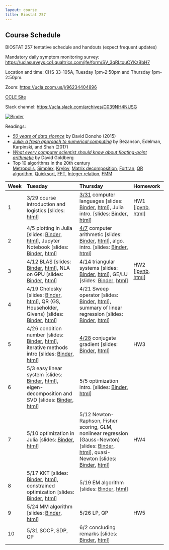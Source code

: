 ```yaml
---
layout: course
title: Biostat 257
---
```


## Course Schedule

BIOSTAT 257 tentative schedule and handouts (expect frequent updates)

Mandatory daily symptom monitoring survey: <https://uclasurveys.co1.qualtrics.com/jfe/form/SV_3qRLtouCYKzBbH7>

Location and time: CHS 33-105A, Tuesday 1pm-2:50pm and Thursday 1pm-2:50pm.

Zoom: <https://ucla.zoom.us/j/96234404896>

[CCLE Site](https://ccle.ucla.edu/course/view/22S-BIOSTAT257-1)

Slack channel: <https://ucla.slack.com/archives/C039NH4NUSG>

[![Binder](https://mybinder.org/badge_logo.svg)](https://mybinder.org/v2/gh/ucla-biostat-257/2022spring/master)

Readings:  

* [_50 years of data sicence_](../readings/Donoho15FiftyYearsDataScience.pdf) by David Donoho (2015)  
* [_Julia: a fresh approach to numerical computing_](../readings/BezansonEdelmanKarpinskiShah17Julia.pdf) by Bezanson, Edelman, Karpinski, and Shah (2017)  
* [_What every computer scientist should know about floating-point arithmetic_](../readings/Goldberg91FloatingPoint.pdf) by David Goldberg  
* Top 10 algorithms in the 20th century  
[Metropolis](../readings/metropolis.pdf), [Simplex](../readings/simplex.pdf), [Krylov](../readings/krylov.pdf), [Matrix decomposition](../readings/decomp.pdf), [Fortran](../readings/fortran.pdf), [QR algorithm](../readings/qr.pdf), [Quicksort](../readings/qsort.pdf), [FFT](../readings/fft.pdf), [Integer relation](../readings/integer.pdf), [FMM](../readings/fmm.pdf)  

| Week | Tuesday | Thursday | Homework |
|:-----------|:-----------|:------------|:------------|
| 1 | 3/29 course introduction and logistics \[slides: [html](../slides/01-intro/intro.html)\] | [3/31](http://ucla-biostat-257.github.io/2022spring/biostat257spring2022/2022/03/31/week1-day2.html) computer languages \[slides: [Binder](https://mybinder.org/v2/gh/ucla-biostat-257/2022spring/master?filepath=slides%2F02-langs%2Flangs.ipynb), [html](../slides/02-langs/langs.html)\], Julia intro. \[slides: [Binder](https://mybinder.org/v2/gh/ucla-biostat-257/2022spring/master?filepath=slides%2F03-juliaintro%2Fjuliaintro.ipynb), [html](../slides/03-juliaintro/juliaintro.html)\] | HW1 \[[ipynb](https://raw.githubusercontent.com/ucla-biostat-257/2022spring/master/hw/hw1/hw01.ipynb), [html](../hw/hw1/hw01.html)\] |
| 2 | 4/5 plotting in Julia \[slides: [Binder](https://mybinder.org/v2/gh/ucla-biostat-257/2022spring/master?filepath=slides%2F04-juliaplot%2Fjuliaplots.ipynb), [html](../slides/04-juliaplot/juliaplots.html)\], Jupyter Notebook \[slides: [Binder](https://mybinder.org/v2/gh/ucla-biostat-257/2022spring/master?filepath=slides%2F05-jupyter%2Fjupyter.ipynb), [html](../slides/05-jupyter/jupyter.html)\] | [4/7](http://ucla-biostat-257.github.io/2022spring/biostat257spring2022/2022/04/07/week2-day2.html) computer arithmetic \[slides: [Binder](https://mybinder.org/v2/gh/ucla-biostat-257/2022spring/master?filepath=slides%2F06-arith%2Farith.ipynb), [html](../slides/06-arith/arith.html)\], algo. intro. \[slides: [Binder](https://mybinder.org/v2/gh/ucla-biostat-257/2022spring/master?filepath=slides%2F07-algo%2Falgo.ipynb), [html](../slides/07-algo/algo.html)\] | |
| 3 | 4/12 BLAS \[slides: [Binder](https://mybinder.org/v2/gh/ucla-biostat-257/2022spring/master?filepath=slides%2F08-numalgintro%2Fnumalgintro.ipynb), [html](../slides/08-numalgintro/numalgintro.html)\], NLA on GPU \[slides: [Binder](https://mybinder.org/v2/gh/ucla-biostat-257/2022spring/master?filepath=slides%2F09-juliagpu%2Fjuliagpu.ipynb), [html](../slides/09-juliagpu/juliagpu.html)\] | [4/14](http://ucla-biostat-257.github.io/2022spring/biostat257spring2022/2022/04/14/week3-day2.html) triangular systems \[slides: [Binder](https://mybinder.org/v2/gh/ucla-biostat-257/2022spring/master?filepath=slides%2F10-trisys%2Ftrisys.ipynb), [html](../slides/10-trisys/trisys.html)\], GE/LU \[slides: [Binder](https://mybinder.org/v2/gh/ucla-biostat-257/2022spring/master?filepath=slides%2F11-gelu%2Fgelu.ipynb), [html](../slides/11-gelu/gelu.html)\] | HW2 \[[ipynb](https://raw.githubusercontent.com/ucla-biostat-257/2022spring/master/hw/hw2/hw02.ipynb), [html](../hw/hw2/hw02.html)\] |
| 4 | 4/19 Cholesky \[slides: [Binder](https://mybinder.org/v2/gh/ucla-biostat-257/2022spring/master?filepath=slides%2F12-chol%2Fchol.ipynb), [html](../slides/12-chol/chol.html)\], QR (GS, Householder, Givens) \[slides: [Binder](https://mybinder.org/v2/gh/ucla-biostat-257/2022spring/master?filepath=slides%2F13-qr%2Fqr.ipynb), [html](../slides/13-qr/qr.html)\] | 4/21 Sweep operator \[slides: [Binder](https://mybinder.org/v2/gh/ucla-biostat-257/2022spring/master?filepath=slides%2F14-sweep%2Fsweep.ipynb), [html](../slides/14-sweep/sweep.html)\], summary of linear regression \[slides: [Binder](https://mybinder.org/v2/gh/ucla-biostat-257/2022spring/master?filepath=slides%2F15-linreg%2Flinreg.ipynb), [html](../slides/15-linreg/linreg.html)\] | |
| 5 | 4/26 condition number \[slides: [Binder](https://mybinder.org/v2/gh/ucla-biostat-257/2022spring/master?filepath=slides%2F16-cond%2Fcond.ipynb), [html](../slides/16-cond/cond.html)\], iterative methods intro \[slides: [Binder](https://mybinder.org/v2/gh/ucla-biostat-257/2022spring/master?filepath=slides%2F17-iterative%iterative.ipynb), [html](../slides/17-iterative/iterative.html)\] | [4/28](http://ucla-biostat-257.github.io/2022spring/biostat257spring2022/2022/04/28/week5-day2.html) conjugate gradient  \[slides: [Binder](https://mybinder.org/v2/gh/ucla-biostat-257/2022spring/master?filepath=slides%2F18-cg%cg.ipynb), [html](../slides/18-cg/cg.html)\] | HW3 |
| 6 | 5/3 easy linear system \[slides: [Binder](https://mybinder.org/v2/gh/ucla-biostat-257/2022spring/master?filepath=slides%2F19-easylineq%easylineq.ipynb), [html](../slides/19-easylineq/easylineq.html)\], eigen-decomposition and SVD \[slides: [Binder](https://mybinder.org/v2/gh/ucla-biostat-257/2022spring/master?filepath=slides%2F20-eigsvd%eigsvd.ipynb), [html](../slides/20-eigsvd/eigsvd.html)\] | 5/5 optimization intro. \[slides: [Binder](https://mybinder.org/v2/gh/ucla-biostat-257/2022spring/master?filepath=slides%2F21-optmintro%optmintro.ipynb), [html](../slides/21-optmintro/optmintro.html)\] | | 
| 7 | 5/10 optimization in Julia \[slides: [Binder](https://mybinder.org/v2/gh/ucla-biostat-257/2022spring/master?filepath=slides%2F22-juliaopt%juliaopt.ipynb), [html](../slides/22-juliaopt/juliaopt.html)\] | 5/12 Newton-Raphson, Fisher scoring, GLM, nonlinear regression (Gauss-Newton) \[slides: [Binder](https://mybinder.org/v2/gh/ucla-biostat-257/2022spring/master?filepath=slides%2F23-newton%newton.ipynb), [html](../slides/23-newton/newton.html)\], quasi-Newton \[slides: [Binder](https://mybinder.org/v2/gh/ucla-biostat-257/2022spring/master?filepath=slides%2F24-quasinewton%quasinewton.ipynb), [html](../slides/24-quasinewton/quasinewton.html)\] | HW4 |  
| 8 | 5/17 KKT \[slides: [Binder](https://mybinder.org/v2/gh/ucla-biostat-257/2022spring/master?filepath=slides%2F27-kkt%kkt.ipynb), [html](../slides/27-kkt/kkt.html)\], constrained optimization \[slides: [Binder](https://mybinder.org/v2/gh/ucla-biostat-257/2022spring/master?filepath=slides%2F28-newtoncontr%newton_constr.ipynb), [html](../slides/28-newtoncontr/newton_constr.html)\] | 5/19 EM algorithm \[slides: [Binder](https://mybinder.org/v2/gh/ucla-biostat-257/2022spring/master?filepath=slides%2F25-em%em.ipynb), [html](../slides/25-em/em.html)\] | |  
| 9 | 5/24 MM algorithm \[slides: [Binder](https://mybinder.org/v2/gh/ucla-biostat-257/2022spring/master?filepath=slides%2F26-mm%mm.ipynb), [html](../slides/26-mm/mm.html)\] | 5/26 LP, QP | HW5 |  
| 10 | 5/31 SOCP, SDP, GP | 6/2 concluding remarks \[slides: [Binder](https://mybinder.org/v2/gh/ucla-biostat-257/2022spring/master?filepath=slides%2F34-coda%coda.ipynb), [html](../slides/34-coda/coda.html)\] | |  
